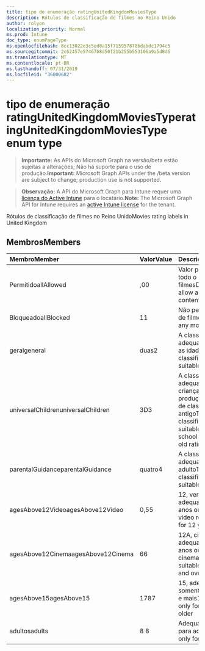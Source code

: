 ```yaml
---
title: tipo de enumeração ratingUnitedKingdomMoviesType
description: Rótulos de classificação de filmes no Reino Unido
author: rolyon
localization_priority: Normal
ms.prod: Intune
doc_type: enumPageType
ms.openlocfilehash: 8cc13022e3c5ed0a15f715957878bdabdc1794c5
ms.sourcegitcommit: 2c62457e57467b8d50f21b255b553106a9a5d8d6
ms.translationtype: MT
ms.contentlocale: pt-BR
ms.lasthandoff: 07/31/2019
ms.locfileid: "36000682"
---
```

# <a name="ratingunitedkingdommoviestype-enum-type"></a><span data-ttu-id="97244-103">tipo de enumeração ratingUnitedKingdomMoviesType</span><span class="sxs-lookup"><span data-stu-id="97244-103">ratingUnitedKingdomMoviesType enum type</span></span>

> <span data-ttu-id="97244-104">**Importante:** As APIs do Microsoft Graph na versão/beta estão sujeitas a alterações; Não há suporte para o uso de produção.</span><span class="sxs-lookup"><span data-stu-id="97244-104">**Important:** Microsoft Graph APIs under the /beta version are subject to change; production use is not supported.</span></span>

> <span data-ttu-id="97244-105">**Observação:** A API do Microsoft Graph para Intune requer uma [licença do Active Intune](https://go.microsoft.com/fwlink/?linkid=839381) para o locatário.</span><span class="sxs-lookup"><span data-stu-id="97244-105">**Note:** The Microsoft Graph API for Intune requires an [active Intune license](https://go.microsoft.com/fwlink/?linkid=839381) for the tenant.</span></span>

<span data-ttu-id="97244-106">Rótulos de classificação de filmes no Reino Unido</span><span class="sxs-lookup"><span data-stu-id="97244-106">Movies rating labels in United Kingdom</span></span>

## <a name="members"></a><span data-ttu-id="97244-107">Membros</span><span class="sxs-lookup"><span data-stu-id="97244-107">Members</span></span>
|<span data-ttu-id="97244-108">Membro</span><span class="sxs-lookup"><span data-stu-id="97244-108">Member</span></span>|<span data-ttu-id="97244-109">Valor</span><span class="sxs-lookup"><span data-stu-id="97244-109">Value</span></span>|<span data-ttu-id="97244-110">Descrição</span><span class="sxs-lookup"><span data-stu-id="97244-110">Description</span></span>|
|:---|:---|:---|
|<span data-ttu-id="97244-111">Permitido</span><span class="sxs-lookup"><span data-stu-id="97244-111">allAllowed</span></span>|<span data-ttu-id="97244-112">,0</span><span class="sxs-lookup"><span data-stu-id="97244-112">0</span></span>|<span data-ttu-id="97244-113">Valor padrão, permitir todo o conteúdo de filmes</span><span class="sxs-lookup"><span data-stu-id="97244-113">Default value, allow all movies content</span></span>|
|<span data-ttu-id="97244-114">Bloqueado</span><span class="sxs-lookup"><span data-stu-id="97244-114">allBlocked</span></span>|<span data-ttu-id="97244-115">1</span><span class="sxs-lookup"><span data-stu-id="97244-115">1</span></span>|<span data-ttu-id="97244-116">Não permitir conteúdo de filmes</span><span class="sxs-lookup"><span data-stu-id="97244-116">Do not allow any movies content</span></span>|
|<span data-ttu-id="97244-117">geral</span><span class="sxs-lookup"><span data-stu-id="97244-117">general</span></span>|<span data-ttu-id="97244-118">duas</span><span class="sxs-lookup"><span data-stu-id="97244-118">2</span></span>|<span data-ttu-id="97244-119">A classificação U é adequada para todas as idades</span><span class="sxs-lookup"><span data-stu-id="97244-119">The U classification is suitable for all ages</span></span>|
|<span data-ttu-id="97244-120">universalChildren</span><span class="sxs-lookup"><span data-stu-id="97244-120">universalChildren</span></span>|<span data-ttu-id="97244-121">3D</span><span class="sxs-lookup"><span data-stu-id="97244-121">3</span></span>|<span data-ttu-id="97244-122">A classificação UC é adequada para crianças de pré-produção, um rótulo de classificação antigo</span><span class="sxs-lookup"><span data-stu-id="97244-122">The UC classification is suitable for pre-school children, an old rating label</span></span>|
|<span data-ttu-id="97244-123">parentalGuidance</span><span class="sxs-lookup"><span data-stu-id="97244-123">parentalGuidance</span></span>|<span data-ttu-id="97244-124">quatro</span><span class="sxs-lookup"><span data-stu-id="97244-124">4</span></span>|<span data-ttu-id="97244-125">A classificação PG é adequada para o adulto</span><span class="sxs-lookup"><span data-stu-id="97244-125">The PG classification is suitable for mature</span></span>|
|<span data-ttu-id="97244-126">agesAbove12Video</span><span class="sxs-lookup"><span data-stu-id="97244-126">agesAbove12Video</span></span>|<span data-ttu-id="97244-127">0,5</span><span class="sxs-lookup"><span data-stu-id="97244-127">5</span></span>|<span data-ttu-id="97244-128">12, versão de vídeo adequada para 12 anos ou mais</span><span class="sxs-lookup"><span data-stu-id="97244-128">12, video release suitable for 12 years and over</span></span>|
|<span data-ttu-id="97244-129">agesAbove12Cinema</span><span class="sxs-lookup"><span data-stu-id="97244-129">agesAbove12Cinema</span></span>|<span data-ttu-id="97244-130">6</span><span class="sxs-lookup"><span data-stu-id="97244-130">6</span></span>|<span data-ttu-id="97244-131">12A, cinema versão adequada para 12 anos ou mais</span><span class="sxs-lookup"><span data-stu-id="97244-131">12A, cinema release suitable for 12 years and over</span></span>|
|<span data-ttu-id="97244-132">agesAbove15</span><span class="sxs-lookup"><span data-stu-id="97244-132">agesAbove15</span></span>|<span data-ttu-id="97244-133">178</span><span class="sxs-lookup"><span data-stu-id="97244-133">7</span></span>|<span data-ttu-id="97244-134">15, adequado somente por 15 anos e mais</span><span class="sxs-lookup"><span data-stu-id="97244-134">15, suitable only for 15 years and older</span></span>|
|<span data-ttu-id="97244-135">adultos</span><span class="sxs-lookup"><span data-stu-id="97244-135">adults</span></span>|<span data-ttu-id="97244-136">8 </span><span class="sxs-lookup"><span data-stu-id="97244-136">8</span></span>|<span data-ttu-id="97244-137">Adequado somente para adultos</span><span class="sxs-lookup"><span data-stu-id="97244-137">Suitable only for adults</span></span>|





